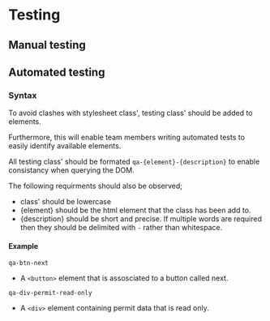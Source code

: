 # Testing

## Manual testing

## Automated testing

### Syntax
To avoid clashes with stylesheet class', testing class' should be added to elements.

Furthermore, this will enable team members writing automated tests to easily identify available elements.

All testing class' should be formated `qa-{element}-{description}` to enable consistancy when querying the DOM.

The following requirments should also be observed;
* class' should be lowercase
* {element} should be the html element that the class has been add to.
* {description} should be short and precise. If multiple words are required then they should be delimited with `-` rather than whitespace.

#### Example

`qa-btn-next`
- A `<button>` element that is assosciated to a button called next.

`qa-div-permit-read-only`
- A `<div>` element containing permit data that is read only.